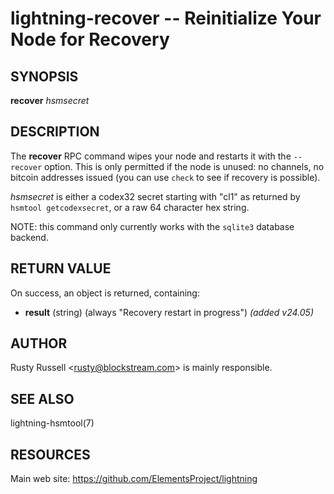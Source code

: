 lightning-recover -- Reinitialize Your Node for Recovery
========================================================

SYNOPSIS
--------

**recover** *hsmsecret*

DESCRIPTION
-----------

The **recover** RPC command wipes your node and restarts it with
the `--recover` option.  This is only permitted if the node is unused:
no channels, no bitcoin addresses issued (you can use `check` to see
if recovery is possible).

*hsmsecret* is either a codex32 secret starting with "cl1" as returned
by `hsmtool getcodexsecret`, or a raw 64 character hex string.

NOTE: this command only currently works with the `sqlite3` database backend.

RETURN VALUE
------------

[comment]: # (GENERATE-FROM-SCHEMA-START)
On success, an object is returned, containing:

- **result** (string) (always "Recovery restart in progress") *(added v24.05)*

[comment]: # (GENERATE-FROM-SCHEMA-END)

AUTHOR
------

Rusty Russell <<rusty@blockstream.com>> is mainly responsible.

SEE ALSO
--------

lightning-hsmtool(7)

RESOURCES
---------

Main web site: <https://github.com/ElementsProject/lightning>

[comment]: # ( SHA256STAMP:f60d9428ffc0af0d902098eeada40fce9d60083271bc62954ae7be7b881fe7f7)
